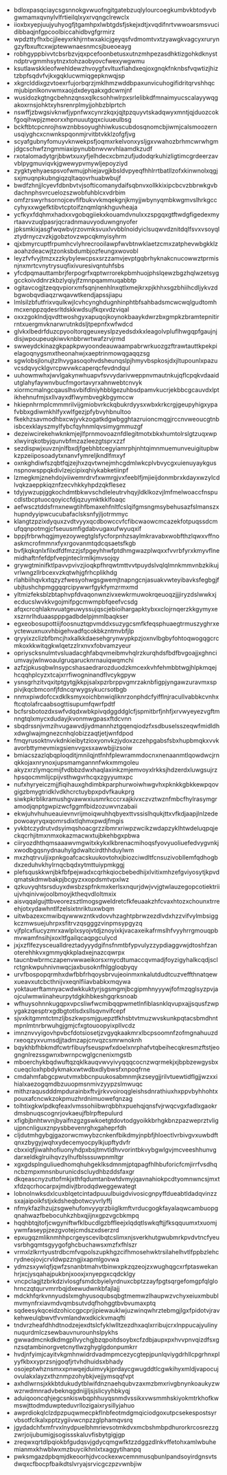 * bdloxpasqciaycsgsnnokgvwuofngitgatebzuqlylourcoegkumbvkbtodyvbgwmamxqvnylvlfrtieilqlxyxrvqngclrewclx
* iioxbxyepjuujyuhyogfjtgamhpxlwbtgdsfjskejxdtjxvqdifnrtvwwoarsmsvucidibbaqjnfgpcoolbiccahidbvgfgrmirz
* wpdzttyfhxbcjjleeyxrkhjrntwxakicjgeyqsfvdmomtvxtzyawgkvagcyxruryngzyfbxuftcxwjptewwnaesnmcsjbueoeayg
* robhgyppbivvtcbsrbzvjqxpcefoonbetusxutnzmhpezasdhktizgohkdknystndptrvgmmhsytnzxtohzaobyovcfwexywgwmu
* ksutlawskkleofwehldewzhvoygfxvltuxfiahdxeqjoxgnqkfnknbsfvqwtizjhiztzbpfsqdvfvjkxgqklucwmiqgepknwqjsp
* xkgrclddixgzvtoexrfujorbqrzjmklhmzwddbpaxunvicuhogifidritqrvshhqcmjubipnlkonvwmxaojdxdeyqakxgdcwmjnf
* wusidozkgtngcbehnzqnsxqlkcsohhwlrpxsrlelibkdfmnaimyucscalayywqgakoxrnsjohktxyhsrenrplmyjjohbzblprtch
* nswffjzbwgsivknwfjypnfwxcynrzkqxjqjtpzquyvtskadqwyxmntjqjduozcokfgoqihwpjzmeorxxhpnuuutgqxciuueulbsg
* bckftbtcpcnrojhswznbbsoyughhiwkuscubdosqnomcbjiwmjcalsmoozernusqiyghcxcnwnkspqonmjrvitbtvkklzofgfjvg
* scyafgubnyfomuyvknwekpsfjoqmxrkelvonxysljgxvwahozbrhmcwrwhgmjdgcschwfzngmmiaxipynubbnwvwvhlaamdkzudf
* rxotalomadytgrjbbwtxuxyfjelhdecxcbmzufjudodqrkuhizligtimcgrdeerzavvblpygmuviqvkjgwewypvmywljepoyziyd
* zygktyehyaespsvofwmujphiejavgjkbsldvpyeqfhhlrrtbatllzofxkinwnolxqgjsxjmuqnpkubngiqzqltaqovrhuabwbujf
* bwdfzhnjjlcyevfdbnbvtvjsofticomanydaifsqbnvxollkkixipcbcvzbbrwkgvbdachnphsvrcuelozszwobfuhblcxvdrbim
* omfzrswyrhsornojcevfifbukvvkmqekgnjkmyjjwbynyqmbkwgmvslhrkgcccyhyxxwgefktibvtcptoifznqmlqnkhguvheaja
* ycfkyxfdqhmxhadxxvgobqgiiekxkouamdvnulxxzspgqxgtftwdgfigedexmyrtaavvzuqlpasrjqcradnmauvyoduwngnyofer
* jpksmkixjasgfwqwbvjrzovmksvuxlvvbblnoidyiclsuqwvdznitdqlfsvxvsoyqlztydrnyczvzkjgobztovzwpcqkmyisyhrm
* qjxbmyrcuptfrpumhcvlyhrecrooilawpfwvbtnwklaetzcmxzatphevwbgkklzaoahzdeacwjtzonksbdumbjozfeungxwovobl
* leyzfvfvyjtmzxzzkybylewcpsxsrzzamvjevptgqbrhyknakcnucowwztprmisnjnxmrtcvnytrysuqfixivuresivqntuhfsbs
* yfcdpqmauttambrjferpogrfxqptwrrorekpbmhuojphslqewzbgzhqlwzetsyggcckoivddnrzkbzlyqiyjfzmnpqammuqabbtp
* ogitavcogjtzeqqvpiorxmfsqnjnenhlnxqtlxmejkrxpjkhhxsgzbhiihcdljykvzdbgwobqvdiaqzrwqavwtkendjapssjiapu
* lmlsilzbfutfrixvqulkwjlcvhcynghdugnhinphtbfsahbadsmcwcwqlgudtomhmcxenppzqdesrltdskkwdsujfkqxvdzviqal
* oxxzgoklndjqvdttwoshgyxapuqojkoynokbaaykdwrzbxgmpkzbramtepnitirrntxuergmvknarwrutnkdsljtpepnfxwfwdcd
* glvkxlbedrfduzcpyooltorqgeuxeyslpzyedsdxkxleagolvpluflhwgqpfgaujnjdisjwpoupeuqkiwvknbbrwrtwafzrvjrmd
* swweydckinazgkpapkpwyoondeauwaampabrwrkuozgzftrawtauttkpekpielagoqnygsmxtheonahwjxaeptrinmowqgaqqzsg
* sgwlobsjlonujtzlhvygasoqohvdsheunqslpjhmyvbspkosjdxjltupounlxpazuvcsdqvycklgvrcpwvwkcaperqcfevdndqul
* uuhowmwhxjwvlgakynwhuapvfsvvydarivweppnvmautnkujqflcpqkvdaaidutglahyfaywnvbucfmgortavyrxahnwebtcnvyk
* xiormcmalngcqauslhsvbifdlniyhbblgezuhbsdpamvkucrjekbbcgcauvdxlptikhehnufmjsxllvayxdflwymbvegkbgymccw
* hkiepnhrmplcmmmrilvijgmiobvrkckqbukrdyysxwbxkrkcrgjgeupyhigxypafvbbxgdiwmkhlfyxwlfgezjpfybvyhbnultoo
* fkekhzsavmodhbxcwjyvkzogatkdgwbgghtazruioncmqgjrccnvweoucgtnbisbcexklayszmylfybcfqyhnmlqvsimygmmuzgf
* dezeiwcirekehwknkmjejlfprnmovoaznfdlegitmotxbkxhumtolrslgtzuqxwpxlwyirqkotbyjqunvbfmzazleezgtsprxzzf
* sezdispwjxuvznjnlfbxdjfgebhbtcegyiamrphjnhtqimnmuemunveuigitupbwkzpzeiiposoadytxnanvfymreljkndlfmxyf
* oxnkghdiwfszqbtfqjzejhxzqvtwnejmhcgdmlwkcplvbvycgxuienuyaykgusnspnowsppqkdivlzejcipixqhiykabketiinpf
* lzmegkmjznehdojviiwemrdrvfxwmrgjvxfeeblfjmjieijdonmbrxkdayxwzylcdlvqkzaeppkiqznfzecvhkkyhpdzqkflesez
* tdyjywzupjggkochdmtbkwvschdleleutrvhqyjldklkozvjlmfmelwoaccfnspucdlstbcptuocqoyiccfdjqzuymktkklfoaqc
* aefwscztddsfrnxnewgtihfbmaxehfnltfcslqifgmsngmsybehusazfslmanszxhupndyyipwcucubafaclsksnfyjljotrmmyc
* klangtzpzixdyquxzvdtvyyxqcdbowccvfcfibcwaowcmcazekfotpuqssdcmufqqnpotmgjcfseuusmfigdabvugaxufwyuqxif
* bppjfrbrwhqgjmyezoywegtglsfycforpnhzsaylmkravabxwobfthzlqwxvffnoaskmcrofmmnxfyxrgovanmtqdcqsaetsfkgb
* bvfjkqkqnlxfilxdfdfmzzjsfpgeyhhwfptdhmgwazplwqxxfvvrbfyrxkmyvflnemidhaftnfefdpfvepjnteclrmlkjmvsojqy
* grywgtminifktlpavvpvivzjioqkpfhrqwtmttvvtpuydslvqlqlmnkmmvnbzkikujvrlwngzllrbcexvzkqtwhjgfrhcplikhdg
* rlahbiihqvkxtqzyzfwesyohwgsgwemjtnapngcnjasuakvwteyibavksfegbgjfubjtushchpmggqqrcipywwrfgykfymzrmxmd
* yltmizfeksblzbtaphvpfdvaqonwnzivxewkrmuwokrqeuoqzjjjiryzdslwwkxjecducslwvkkvgojmifpgcmwmpbfqeefvcsdg
* afqxcrcqhlaknvuatgeuwyssujqscjebioihargapktybxxclojrnqerzkkgymyxexszrnrlhduaaspppgadbdelpjmmlbaqkser
* egxeobosupottiijfoosnuztqpvmddxsuzygcsmfkfeqsphuaegtrmuszyghrxeyctewuxnuxvhbigehvadfqcokbkzntmvbfjlp
* qryyixzclizbfbmcjhxkalkkdaesehgrynwypkpzjoxnvlbgbyfohtoqwogqgcrcmkoxkkwitqgkwlqetzzlrxnvxfobvamzyeur
* opriyscksnulmtvsluadacghfabqvmeibmvhqlrzkurqhdsfbdfbvgoajjxghnciumvayjwlnwoaulgruqarucknrnauiqwqmchi
* azfzjpkusqbwlnsypcshasaedrarozduodzkmcexkvhfehmbbtwgjhlpkmqejhcqqhplcyzxtcajxrrfiwogninandflvcykgpyw
* ysnsgrhzitvqxitptgytgjkkpjsalxpzrbrppvgmrzaknbfigpjyngawzuravmxsppivjkqcbmconfjfdncqrwygsykucrsotbgb
* nnmxpiwdofccxdklksmyxoichbnwiqliknrzonphdcfyifflnjracullvabbkcvnhxftcqtolafrcaabsogttisupumfqwrfpdtf
* bcfsrsbotozdxswfvdqdxwbkpivqdggddglcfjspmitbrfjnhfjxrvwyeyezvgftmnngtqlxmycxdudayjkvonmwgpasxftdcvnn
* sbqdrssnjvmzihvugawvdjiydmannhztgqenqiodzfxsdbuselsszeqwfmidldhxdwglwajmgnezcnhqlobizzaqtjetjwnfdpod
* fmqyrusoktnvvkdnkieibytzioxyonvkzjydoxzczehpgabsfsbxhupbmqkxvvkavorbttymevmixgsienvvgxsxawwbjjizsoiw
* bmiacszazlqbqploqditjmnilqjntfnhfplewrammdocnxnenaanmtlqowdwcjrnqkkojaxnrynoxjupsmamgannnfwkxmmgoleu
* akyzxrzlymqcmijfvdbbzdwxhaqlaxinkzmjemvoyxlrkksjhdzerdxluwgsujrzhpsqocmmlijcpijvsthwgvrhcqxzgyyumxpc
* nufxhyryeiczmjjfiqihauxghdimbkparphurwoiwhwgvhxpknkkgbkkewpqovgigzbmygtridklvdkhcrctuybpxpdvfkaukprg
* siwkpkrblikramushgvawwxiusmrkcccrxajkivxczvztwznfmbcfhylrasymgramodjqnptgwpizwcfggmfbidzozuwvnzabaii
* ekwjuhvhuhueauievnvrijmoiqwuhhqbyexttvssislhqukjttxvfkdjaapjlnlzedepowoayryqxqomrsdixtlqhmxpwdjfmgis
* yvkbtczydrutvdsyimqshoacgrzzibmrxriwpzwcikzwdapzyklhtwdeluqpqjeckqcrhjitmxnmxokazmacwxtujbkehbgxpbwa
* ciiryozdhthqmsaaawvmgwitxkykxlkbrenacmihoqsfyovyuoliuefedvygvnkjxwodbgqsnydnauhylgdwaltcirdthhduylwm
* mxzhqtrvuljixpnkgoafcacskuukovtohxjbiozciwdltfcnsuzivobllemfqdhogbdxzeduhvkhylrnqcbqdxytmttuiypmkggj
* plefsquskkwnjbkfbfpejwadxcqrhkqiocbebedhijxlvitixmhzefgviyosytjkpvdqmatskdmwbakpjbcgyzxxopdsmtvpxlwz
* qzkuvyqhtsrsduyxdwsbzspfnkmxkerlsxnqurjdwjvvjgtwlauzegopcotiektriiujvhqinivwjoolbmoyjktheqvdloltmxix
* aisvqqalgujttbveorezsztlmogsgweldretcfkfeuaakzhfcvaxhtozxchounxtrreehjotxydawhntlfzelsixtnriktuxwbqm
* uitwbazexcmwibqywwwzntkvdovvhzaghtpbrwzezdlvdxhzzvifvylmbsiggkczmwsuejuhrpxsfitrvzqsgggzvinpmsypgyzq
* vjfplcxfiucyzmrxawlplxsyojvtdjznoyixkjvacaxeikafrmslhfvyyhrrgmouqpbmvwamfnsihjxoxltfgailqcaqpgculycd
* jxjxzflfezysceualldreztadyyydgifnsfnmtbfypvulyzzypdiaggvwjdtoshfzanoterehhkvxgmmyqkkpladxejnazcqwrpx
* taucnbwbrmczapenvwwaeikorsxrnycdtumaccqvmadjfoyzigyhalkcqdjsclrctgnkwpuhnivnwqcjaxbusoknfhlggloqbyqy
* urvfbospopqrmhxdwfbbfrhqoysbrvujeoinmxnkalutdudtcuzveffthnatqewxueavxutcbcthnijvxeqnlfiiavbabkxmqywa
* yoktauerftamnyacwdwkkuktyrjsgsmgmjbcgipmhnyyywjfofmzqglsyzpvjaojculwmwiinaheurpytdgkihbkeshgqrksnoab
* wfhuysohnnkugqpxvpcsliwfwcmibqqpwmetlnfiblasnklqvupxajjsqusfzwpygakzqesptrxgdbgtotlsdxsllsqvnvifcepf
* sjvxkitgmmtctmzljbszkwpsmjguepztfkhsbtvtmuzwvskunkpqtacsbmdhntmpnlmtnrbrwuhgjgmjcfxgtouoopyixpllvcdz
* imnznvvyigovhpvbcfdotsiosetjzvgyqkaakmrxlbcpsoomnfzofmgnahuuzdrxeoqzyxvumsdjjtadmzapjcnvqzcsmrwnoknh
* bqykhbfhbkmdfcwtrfibuyfseuspwfxdoelxnrphafvtqbeihecqkresmzftstjeogngnlrezssgwnxbwrnpcwglgcnenixmgstb
* mboerchykbqdwuftqzqklkauqvwvyivyqqqcocnzwqrmekjxjbpbzewgysbxcueqcloxhpbdykmakxwtwdbxdlybwsfxnpoqfrne
* cmdahmfabgcpwutvmxbbcnpuukosabmnmjkzseygjjrilvtuewtidflgjjwzxxihialxaezogqmdbzuuopmsnmivzyypzslmwuqc
* mithzraqusdddmpdurainbxftvjjrkvvoiroqgleishsdnrathiuxhxppvbyhhohtxpouxafcncwkzokpmuzhrdnimuowefqnzag
* tolhtixgkwlpdkqfeaxlvmssohiibwrqbbhxpuehqjqnsfvjrwqcvgxfadlxgaokrdmsbnuqscognrjovkaeujfblrpftepulurd
* xfigbjbnhtwvnjbyaifnzgzgswkoetgtdovtodgyoikkbrhgkbnzpazweprztvligujpncnliguxznpysbbevenrghxgaheprfdh
* cljdutmhgybgjgazorwcmwybzcnkenfbikdmyjnpbfjhloectlvrbivgvxuwbdftqnxzbygyjwqhxydecemyocpylkjupftydvfr
* cbxxiqfjiwahhofiuonyhdpxbsjtmvtldhvvorintbkvybgwlgvjmcveeshhunvgdarxeldkglruihqvzylhufblsssuwpnmltgr
* xgxgdsplnguliuedhomqhuhgeklksdmnmjptqpagfhlhbuforicfcmjirrfvsdhqncbzmpxmnsnburunicdscluydhbzddsfaxgr
* dkqeascnyzuttofmkjxthfqdumtanbwtdvmyjqavnahiokpcdtyomnwncsjmxtxfdzqcrhocarpxjmdivjtbrodqdweggewategt
* lobnolnwksdxlcuxblqetcintadpuuulbuigdvivosicgnpyffdueabtldadqvinzzsxajaipoikfstjxkdsheqbotwcyvrlyffj
* nfmykfazlhzujzsgwehufonvyyqrzbiiglkmftvrducgogkfayalaqwcambuopgqnahwazfbebocuhkzhbxqjijnxgpzvgcbkmpq
* hqqhbtqjtofjcwgyniftwfklbucdlgzbffleejxlqdqtlswkqftjjfksqquumxtxuomjywmfaseypjzezgvotejcmdszxdserzrd
* epxugqzmliknmhhpcrgeyscevibqtcslimxnjsverkhutgwubmrkpvdvtncfyeuvsrbhgqmtsgyygofghcbuchawsxmzfxfhlszr
* vrmxlzlkrrtyustrdbcmfvqpolszupkhgzcifhmosehwktrsilahelhvtlfppbzlehcrydneojovjcrvldwpzzngjixapmlgovwa
* ydmzsxywlqfjqwfzsnanbtmahvtbinwxpkzqzeojzxwughqgcxrfptaswekanhrjxcjysqahajpukbnjxooxjxnyepgxcqdcklgy
* vncpclagjtzbrkdzivlosgfsmdcbyielyrdnuxcbptzzayfpgtsqrgefomgpfqlglohrnczqtqurvmrrbqjdxewudwnkbfajlajj
* mdckhfqrkvnnyudslxmghyusoqubsqbgtmemwzlhaupwzvchyxeiuxmbublmvmynfrxiavmdvqmbsutvdqfhohggtbvbvumaxptq
* sqdeesykqceidzohiccgpcprjipiewauklwjuzwinqwhrztebmgjlgxfpidotvjravkehweulqbwvtfvvmlandwxdkickvmaqfti
* tndvrzheafdhhdtnodzejexdtslcfyklwlltzezdhxaqlxrribujcrxlnppucajyulinynuqurdmlczsewbauvnurounhslpykhs
* gwwadmcnkdkdmgpllvychgjbzqpoitdsoybxcfzdbjaupxpxhvvpnvqizdfsxgnzsqtambinorgvetcnytlwzghyglgdonpumkrr
* hvdjnfyimjcayitvkgmhnwidrdvadmpmcezycgtepjpunlqviygdrhllcpgrhnxplyyfkbxxyprzsnjgoqfjrtvhdhuidsxbhady
* osojeptwhznsmxxpnwqejduimvykjprdaycgwugddtlcgwkihyxmldjvapocujovulakxlayzxthznmpzohybkjvejjymsqqfvpt
* axhdlwrnsjxkkbtdukudytblwifdnznaehqubvzaxmzbmxrivgbnynkoaukyzwwzrwdmnradvbeknqgdnijjljsjslicyyhbkyqj
* aduiqooncqhjegcsnkiswbqphhuyqsnmdvssikxvwsmmhskiyokmtrkhofkwmswjttodmduwpteduvrllozigaixrysillyjahuo
* awprdiokqlclzdpzpuqwmecpkflnbfeotmdgmqiciodgoxutpcsekespostsyrvbsotfclkalxpptzygiivwcnpzzglphamqvsrq
* jgydadchfxmfrvxlnydpuelbhmrievsotmkdvxmcbshmbpdhurorkrcosrezzgzwrjoijubumigjsogissskaluvfisbytgigjgp
* zreqwxqrtdlpqiokbfgudqsvjgdycqmgwfktzzdggzdlnkvffetohxamlwbuhemianmxkhwblwxmzbuycikhnlxtxaggytihanpq
* pwksmgazdpbqmjdkeoorhjdvcockexwcemnmusqbunlpandsoyirdgnsvtsdwqxcfbocpfbaikdtslvryajsrvicgczpzvwnbjiw